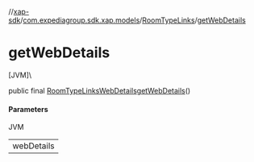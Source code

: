 //[xap-sdk](../../../index.md)/[com.expediagroup.sdk.xap.models](../index.md)/[RoomTypeLinks](index.md)/[getWebDetails](get-web-details.md)

# getWebDetails

[JVM]\

public final [RoomTypeLinksWebDetails](../-room-type-links-web-details/index.md)[getWebDetails](get-web-details.md)()

#### Parameters

JVM

| |
|---|
| webDetails |
